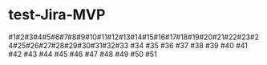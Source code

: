 # test-Jira-MVP

#1#2#3#4#5#6#7#8#9#10#11#12#13#14#15#16#17#18#19#20#21#22#23#24#25#26#27#28#29#30#31#32#33
#34
#35
#36
#37
#38
#39
#40
#41
#42
#43
#44
#45
#46
#47
#48
#49
#50
#51
